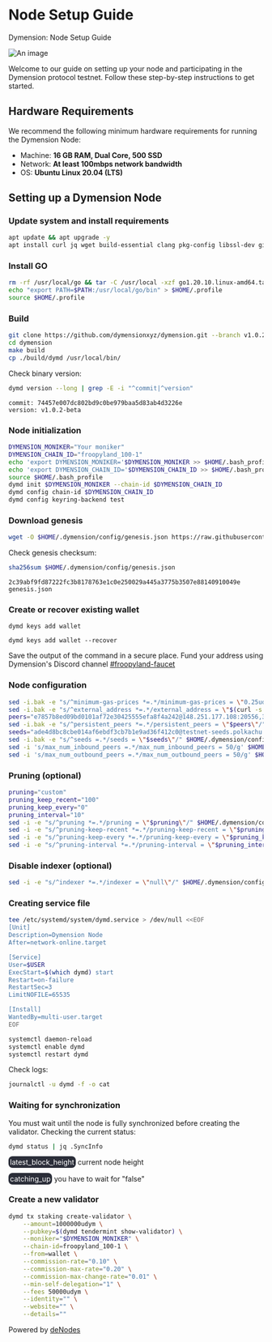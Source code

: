 # Node Setup Guide

Dymension: Node Setup Guide

![An image](/dymension-node-setup.svg)

Welcome to our guide on setting up your node and participating in the Dymension protocol testnet. Follow these step-by-step instructions to get started.

## Hardware Requirements
We recommend the following minimum hardware requirements for running the Dymension Node:
* Machine: **16 GB RAM, Dual Core, 500 SSD**
* Network: **At least 100mbps network bandwidth**
* OS: **Ubuntu Linux 20.04 (LTS)**

## Setting up a Dymension Node

### Update system and install requirements
```bash
apt update && apt upgrade -y
apt install curl jq wget build-essential clang pkg-config libssl-dev git -y
```

### Install GO
```bash
rm -rf /usr/local/go && tar -C /usr/local -xzf go1.20.10.linux-amd64.tar.gz && rm go1.20.10.linux-amd64.tar.gz
echo "export PATH=$PATH:/usr/local/go/bin" > $HOME/.profile
source $HOME/.profile
```

### Build
```bash
git clone https://github.com/dymensionxyz/dymension.git --branch v1.0.2-beta
cd dymension
make build
cp ./build/dymd /usr/local/bin/
```

Check binary version:
```bash
dymd version --long | grep -E -i "^commit|^version"
```

```note
commit: 74457e007dc802bd9c0be979baa5d83ab4d3226e
version: v1.0.2-beta
```

### Node initialization
```bash
DYMENSION_MONIKER="Your moniker"
DYMENSION_CHAIN_ID="froopyland_100-1"
echo 'export DYMENSION_MONIKER='$DYMENSION_MONIKER >> $HOME/.bash_profile
echo 'export DYMENSION_CHAIN_ID='$DYMENSION_CHAIN_ID >> $HOME/.bash_profile
source $HOME/.bash_profile
dymd init $DYMENSION_MONIKER --chain-id $DYMENSION_CHAIN_ID
dymd config chain-id $DYMENSION_CHAIN_ID
dymd config keyring-backend test
```

### Download genesis
```bash
wget -O $HOME/.dymension/config/genesis.json https://raw.githubusercontent.com/dymensionxyz/testnets/main/dymension-hub/froopyland/genesis.json
```

Check genesis checksum:
```bash
sha256sum $HOME/.dymension/config/genesis.json
```

```note
2c39abf9fd87222fc3b8178763e1c0e250029a445a3775b3507e88140910049e genesis.json
```

### Create or recover existing wallet
```create
dymd keys add wallet
```

```recover
dymd keys add wallet --recover
```

Save the output of the command in a secure place. Fund your address using Dymension's Discord channel [#froopyland-faucet](https://discord.com/channels/956961633165529098/1143231362468434022)

### Node configuration

```bash
sed -i.bak -e "s/^minimum-gas-prices *=.*/minimum-gas-prices = \"0.25udym\"/;" ~/.dymension/config/app.toml
sed -i.bak -e "s/^external_address *=.*/external_address = \"$(curl -s httpbin.org/ip | jq -r .origin):26656\"/" $HOME/.dymension/config/config.toml
peers="e7857b8ed09bd0101af72e30425555efa8f4a242@148.251.177.108:20556,3410e9bc9c429d6f35e868840f6b7a0ccb29020b@46.4.5.45:20556,e7857b8ed09bd0101af72e30425555efa8f4a242@148.251.177.108:20556,3410e9bc9c429d6f35e868840f6b7a0ccb29020b@46.4.5.45:20556,138009ae8a3435eab5df2d58844239077c83c92a@161.97.180.20:16657,cb120ed9625771d57e06f8d449cb10ab99a58225@57.128.114.155:26656"
sed -i.bak -e "s/^persistent_peers *=.*/persistent_peers = \"$peers\"/" $HOME/.dymension/config/config.toml
seeds="ade4d8bc8cbe014af6ebdf3cb7b1e9ad36f412c0@testnet-seeds.polkachu.com:20556,92308bad858b8886e102009bbb45994d57af44e7@rpc-t.dymension.nodestake.top:666,284313184f63d9f06b218a67a0e2de126b64258d@seeds.silknodes.io:26157"
sed -i.bak -e "s/^seeds =.*/seeds = \"$seeds\"/" $HOME/.dymension/config/config.toml
sed -i 's/max_num_inbound_peers =.*/max_num_inbound_peers = 50/g' $HOME/.dymension/config/config.toml
sed -i 's/max_num_outbound_peers =.*/max_num_outbound_peers = 50/g' $HOME/.dymension/config/config.toml
```

### Pruning (optional)
```bash
pruning="custom"
pruning_keep_recent="100"
pruning_keep_every="0"
pruning_interval="10"
sed -i -e "s/^pruning *=.*/pruning = \"$pruning\"/" $HOME/.dymension/config/app.toml
sed -i -e "s/^pruning-keep-recent *=.*/pruning-keep-recent = \"$pruning_keep_recent\"/" $HOME/.dymension/config/app.toml
sed -i -e "s/^pruning-keep-every *=.*/pruning-keep-every = \"$pruning_keep_every\"/" $HOME/.dymension/config/app.toml
sed -i -e "s/^pruning-interval *=.*/pruning-interval = \"$pruning_interval\"/" $HOME/.dymension/config/app.toml
```

### Disable indexer (optional)
```bash
sed -i -e "s/^indexer *=.*/indexer = \"null\"/" $HOME/.dymension/config/config.toml
```

### Creating service file
```bash
tee /etc/systemd/system/dymd.service > /dev/null <<EOF
[Unit]
Description=Dymension Node
After=network-online.target

[Service]
User=$USER
ExecStart=$(which dymd) start
Restart=on-failure
RestartSec=3
LimitNOFILE=65535

[Install]
WantedBy=multi-user.target
EOF
```

```bash
systemctl daemon-reload
systemctl enable dymd
systemctl restart dymd
```

Check logs:
```bash
journalctl -u dymd -f -o cat
```

### Waiting for synchronization 
You must wait until the node is fully synchronized before creating the validator. Checking the current status:
```bash
dymd status | jq .SyncInfo
```

<div style="margin-bottom: 1rem;">
    <span style="background-color: rgba(43,46,57,1.00); color: white; padding: 3px; border-radius: .5rem; ">latest_block_height</span> current node height <br/>
</div>
<div style="margin-bottom: 1rem;">
    <span style="background-color: rgba(43,46,57,1.00); color: white; padding: 3px; border-radius: .5rem">catching_up</span> you have to wait for "false"
</div>    



### Create a new validator

```bash
dymd tx staking create-validator \
    --amount=1000000udym \
    --pubkey=$(dymd tendermint show-validator) \
    --moniker="$DYMENSION_MONIKER" \
    --chain-id=froopyland_100-1 \
    --from=wallet \
    --commission-rate="0.10" \
    --commission-max-rate="0.20" \
    --commission-max-change-rate="0.01" \
    --min-self-delegation="1" \
    --fees 50000udym \
    --identity="" \
    --website="" \
    --details=""
```

Powered by [deNodes](https://twitter.com/_denodes)